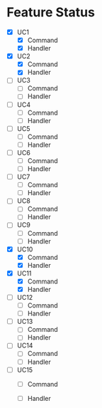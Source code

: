 ﻿# Feature Status

* [x] UC1
  * [x] Command
  * [x] Handler

* [x] UC2
    * [x] Command
    * [x] Handler

* [ ] UC3
    * [ ] Command
    * [ ] Handler

* [ ] UC4
    * [ ] Command
    * [ ] Handler

* [ ] UC5
    * [ ] Command
    * [ ] Handler

* [ ] UC6
    * [ ] Command
    * [ ] Handler

* [ ] UC7
    * [ ] Command
    * [ ] Handler

* [ ] UC8
    * [ ] Command
    * [ ] Handler

* [ ] UC9
    * [ ] Command
    * [ ] Handler

* [X] UC10
    * [X] Command
    * [X] Handler

* [X] UC11
    * [X] Command
    * [X] Handler

* [ ] UC12
    * [ ] Command
    * [ ] Handler

* [ ] UC13
    * [ ] Command
    * [ ] Handler

* [ ] UC14
    * [ ] Command
    * [ ] Handler

* [ ] UC15
    * [ ] Command
    * [ ] Handler

